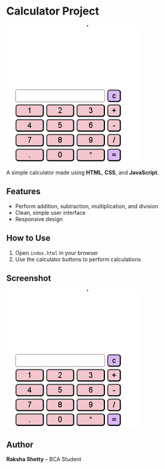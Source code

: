 # Calculator Project

![Calculator Screenshot](screenshot.png)

A simple calculator made using **HTML**, **CSS**, and **JavaScript**.

## Features
- Perform addition, subtraction, multiplication, and division
- Clean, simple user interface
- Responsive design

## How to Use
1. Open `index.html` in your browser
2. Use the calculator buttons to perform calculations

## Screenshot

![App Screenshot](screenshot.png)

## Author
**Raksha Shetty** – BCA Student
